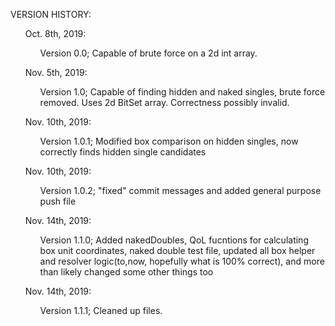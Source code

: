 VERSION HISTORY:<br/>
<ul>Oct. 8th, 2019:<br/><ul>Version 0.0; Capable of brute force on a 2d int array.</ul></ul>
<ul>Nov. 5th, 2019:<br/><ul>Version 1.0; Capable of finding hidden and naked singles, brute force removed. Uses 2d BitSet array. Correctness possibly invalid.</ul></ul>
<ul>Nov. 10th, 2019:<br/><ul>Version 1.0.1; Modified box comparison on hidden singles, now correctly finds hidden single candidates</ul></ul>
<ul>Nov. 10th, 2019:<br/><ul>Version 1.0.2; "fixed" commit messages and added general purpose push file</ul></ul>
<ul>Nov. 14th, 2019:<br/><ul>Version 1.1.0; Added nakedDoubles, QoL fucntions for calculating box unit coordinates, naked double test file, updated all box helper and resolver logic(to,now, hopefully what is 100% correct), and more than likely changed some other things too</ul></ul>
<ul>Nov. 14th, 2019:<br/><ul>Version 1.1.1; Cleaned up files.</ul></ul>